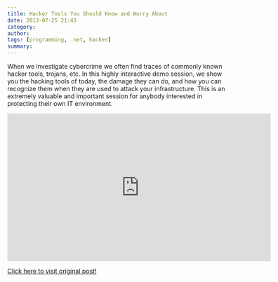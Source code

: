 ```yaml
---
title: Hacker Tools You Should Know and Worry About
date: 2013-07-25 21:43
category: 
author: 
tags: [programming, .net, hacker]
summary: 
---
```


When we investigate cybercrime we often find traces of commonly known hacker tools, trojans, etc. In this highly interactive demo session, we show you the hacking tools of today, the damage they can do, and how you can recognize them when they are used to attack your infrastructure. This is an extremely valuable and important session for anybody interested in protecting their own IT environment.

<iframe style="height: 337px; width: 600px;" src="http://channel9.msdn.com/Events/TechEd/NorthAmerica/2013/ATC-B309/player?w=600&amp;h=337" frameborder="0" scrolling="no"></iframe>

<a href="http://channel9.msdn.com/Events/TechEd/NorthAmerica/2013/ATC-B309#fbid=bOTz2DUnw38">Click here to visit original post!</a>